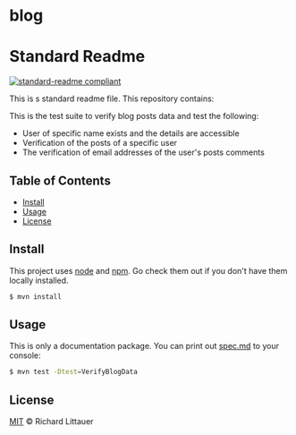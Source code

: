 # blog
# Standard Readme

[![standard-readme compliant](https://img.shields.io/badge/readme%20style-standard-brightgreen.svg?style=flat-square)](https://github.com/RichardLitt/standard-readme)

This is s standard readme file. 
This repository contains:

This is the test suite to verify blog posts data and test the following:
- User of specific name exists and the details are accessible
- Verification of the posts of a specific user
- The verification of email addresses of the user's posts comments


## Table of Contents

- [Install](#install)
- [Usage](#usage)
- [License](#license)



## Install

This project uses [node](http://nodejs.org) and [npm](https://npmjs.com). Go check them out if you don't have them locally installed.

```sh
$ mvn install
```

## Usage

This is only a documentation package. You can print out [spec.md](spec.md) to your console:

```sh
$ mvn test -Dtest=VerifyBlogData
```

## License

[MIT](LICENSE) © Richard Littauer
